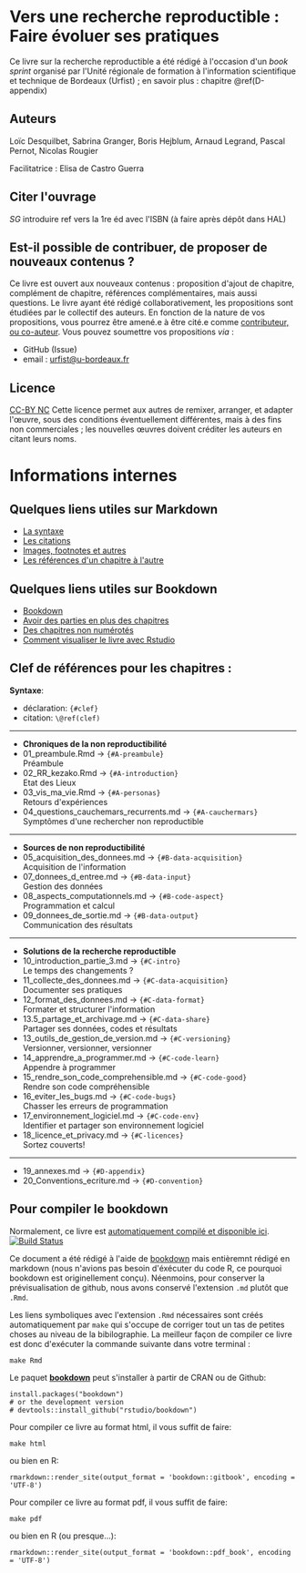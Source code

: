 # Vers une recherche reproductible : Faire évoluer ses pratiques
Ce livre sur la recherche reproductible a été rédigé à l'occasion d'un *book sprint* organisé par l'Unité régionale de formation à l'information scientifique et technique de Bordeaux (Urfist) ; en savoir plus : chapitre \@ref(D-appendix)

## Auteurs
Loïc Desquilbet, Sabrina Granger, Boris Hejblum, Arnaud Legrand, Pascal Pernot, Nicolas Rougier

Facilitatrice : Elisa de Castro Guerra

## Citer l'ouvrage
*SG* introduire ref vers la 1re éd avec l'ISBN (à faire après dépôt dans HAL)

## Est-il possible de contribuer, de proposer de nouveaux contenus ? 
Ce livre est ouvert aux nouveaux contenus : proposition d'ajout de chapitre, complément de chapitre, références complémentaires, mais aussi questions.
Le livre ayant été rédigé collaborativement, les propositions sont étudiées par le collectif des auteurs. 
En fonction de la nature de vos propositions, vous pourrez être amené.e à être cité.e comme [contributeur, ou co-auteur](https://publicationethics.org/authorship). 
Vous pouvez soumettre vos propositions *via* :
- GitHub (Issue)
- email : urfist@u-bordeaux.fr

## Licence
[CC-BY NC](https://creativecommons.org/licenses/by-nc/4.0/)
Cette licence permet aux autres de remixer, arranger, et adapter l'œuvre, sous des conditions éventuellement différentes, mais à des fins non commerciales ; les nouvelles œuvres doivent créditer les auteurs en citant leurs noms. 

# Informations internes
## Quelques liens utiles sur Markdown
- [La syntaxe](https://guides.github.com/features/mastering-markdown/)
- [Les citations](https://rmarkdown.rstudio.com/authoring_bibliographies_and_citations.html)
- [Images, footnotes et autres](https://github.com/fletcher/MultiMarkdown/wiki/MultiMarkdown-Syntax-Guide)
- [Les références d'un chapitre à l'autre](https://bookdown.org/yihui/bookdown/cross-references.html)

## Quelques liens utiles sur Bookdown
- [Bookdown](https://bookdown.org/)
- [Avoir des parties en plus des chapitres](https://github.com/rstudio/bookdown/issues/221)
- [Des chapitres non numérotés](https://github.com/rstudio/bookdown/issues/218)
- [Comment visualiser le livre avec Rstudio](https://bookdown.org/home/about/)


## Clef de références pour les chapitres :

**Syntaxe**:

* déclaration: `{#clef}`
* citation:    `\@ref(clef)`

---
* **Chroniques de la non reproductibilité**
* 01_preambule.Rmd                      -> `{#A-preambule}`  
  Préambule
* 02_RR_kezako.Rmd                      -> `{#A-introduction}`  
  Etat des Lieux
* 03_vis_ma_vie.Rmd                     -> `{#A-personas}`  
  Retours d'expériences
* 04_questions_cauchemars_recurrents.md -> `{#A-cauchermars}`  
  Symptômes d'une rechercher non reproductible

---

* **Sources de non reproductibilité**
* 05_acquisition_des_donnees.md      -> `{#B-data-acquisition}`  
  Acquisition de l'information
* 07_donnees_d_entree.md             -> `{#B-data-input}`  
  Gestion des données
* 08_aspects_computationnels.md      -> `{#B-code-aspect}`  
  Programmation et calcul
* 09_donnees_de_sortie.md            -> `{#B-data-output}`  
  Communication des résultats

---

* **Solutions de la recherche reproductible**
* 10_introduction_partie_3.md          -> `{#C-intro}`  
  Le temps des changements ?
* 11_collecte_des_donnees.md           -> `{#C-data-acquisition}`  
  Documenter ses pratiques
* 12_format_des_donnees.md             -> `{#C-data-format}`  
  Formater et structurer l'information
* 13.5_partage_et_archivage.md         -> `{#C-data-share}`  
  Partager ses données, codes et résultats
* 13_outils_de_gestion_de_version.md   -> `{#C-versioning}`  
  Versionner, versionner, versionner 
* 14_apprendre_a_programmer.md         -> `{#C-code-learn}`  
  Appendre à programmer
* 15_rendre_son_code_comprehensible.md -> `{#C-code-good}`  
  Rendre son code compréhensible
* 16_eviter_les_bugs.md                -> `{#C-code-bugs}`  
  Chasser les erreurs de programmation
* 17_environnement_logiciel.md         -> `{#C-code-env}`  
  Identifier et partager son environnement logiciel
* 18_licence_et_privacy.md             -> `{#C-licences}`  
  Sortez couverts!

---

* 19_annexes.md                        -> `{#D-appendix}`  
* 20_Conventions_ecriture.md           -> `{#D-convention}`
  
## Pour compiler le bookdown

Normalement, ce livre est [automatiquement compilé et disponible
ici](https://alegrand.github.io/bookrr/bibliographie.html). [![Build
Status](https://travis-ci.org/alegrand/bookrr.svg?branch=master)](https://travis-ci.org/alegrand/bookrr)

Ce document a été rédigé à l'aide de [bookdown](https://bookdown.org)
mais entièremnt rédigé en markdown (nous n'avions pas besoin
d'éxécuter du code R, ce pourquoi bookdown est originellement
conçu). Néenmoins, pour conserver la prévisualisation de github, nous
avons conservé l'extension `.md` plutôt que `.Rmd`.

Les liens symboliques avec l'extension `.Rmd` nécessaires sont créés
automatiquement par `make` qui s'occupe de corriger tout un tas de
petites choses au niveau de la bibilographie. La meilleur façon de
compiler ce livre est donc d'exécuter la commande suivante dans votre terminal :
```{sh}
make Rmd
```

Le paquet **[bookdown](https://bookdown.org)** peut s'installer à
partir de CRAN ou de  Github:

```{r eval=FALSE}
install.packages("bookdown")
# or the development version
# devtools::install_github("rstudio/bookdown")
```

Pour compiler ce livre au format html, il vous suffit de faire:
```{sh}
make html
```
ou bien en R:
```{R}
rmarkdown::render_site(output_format = 'bookdown::gitbook', encoding = 'UTF-8')
```

Pour compiler ce livre au format pdf, il vous suffit de faire:
```{sh}
make pdf
```
ou bien en R (ou presque...):
```{R}
rmarkdown::render_site(output_format = 'bookdown::pdf_book', encoding = 'UTF-8')
```
